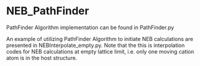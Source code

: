 # NEB_PathFinder

PathFinder Algorithm implementation can be found in PathFinder.py


An example of utilizing PathFinder Algorithm to initiate NEB calculations are presented in NEBInterpolate_empty.py. Note that the this is interpolation codes for NEB calculations at empty lattice limit, i.e. only one moving cation atom is
in the host structure.
